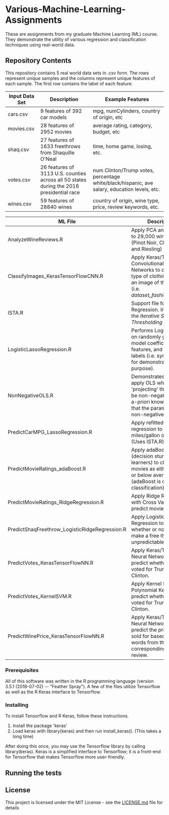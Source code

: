 # Various-Machine-Learning-Assignments
These are assignments from my graduate Machine Learning (ML) course. They demonstrate the utility of various regression and classification techniques using real-world data.

## Repository Contents
This repository contains 5 real world data sets in .csv form. The rows represent unique samples and the columns represent unique features of each sample. The first row contains the label of each feature.

Input Data Set | Description                 | Example Features
---------------|-----------------------------| ---------------------------------------------------------------
cars.csv       |9 features of 392 car models | mpg, numCylinders, country of origin, etc 
movies.csv     |28 features of 2952 movies   | average rating, category, budget, etc
shaq.csv       |27 features of 1633 freethrows from Shaquille O'Neal | time, home game, losing, etc.
votes.csv      |26 features of 3113 U.S. counties across all 50 states during the 2016 presidential race | num Clinton/Trump votes, percentage white/black/hispanic, ave salary, education levels, etc.
wines.csv      |59 features of 28840 wines   | country of origin, wine type, price, review keywords, etc.

ML File                               | Description 
--------------------------------------|----------------------------------------------------------------------
AnalyzeWineReviews.R                  | Apply PCA and K-means to 29,000 wine reviews. (Pinot Noir, Chardonnay, and Riesling)
ClassifyImages_KerasTensorFlowCNN.R   | Apply Keras/Tensorflow Convolutional Neural Networks to classify the type of clothing based on an image of the clothing (i.e. *dataset_fashion_mnist()*).
ISTA.R                                | Support file for Logistic Regression. Implements the *Iterative Soft Thresholding Algorithm*.
LogisticLassoRegression.R             | Performs Logistic Lasso on randomly generated model coefficients, input features, and output labels (i.e. synthetic data for demonstration purpose).
NonNegativeOLS.R                      | Demonstrates how to apply OLS while 'projecting' the values to be non-negative due to a-priori knowledge of that the parameters are non-negative.
PredictCarMPG_LassoRegression.R       | Apply refitted lasso regression to predict the miles/gallon of cars. (Uses ISTA.R)
PredictMovieRatings_adaBoost.R        | Apply adaBoost (decision stump weak learners) to classify movies as either above or below average rated. (adaBoost is only for classification)
PredictMovieRatings_RidgeRegression.R | Apply Ridge Regression with Cross Validation to predict movie ratings.
PredictShaqFreethrow_LogisticRidgeRegression.R | Apply Logistic Ridge Regression to predict whether or not Shaq will make a free throw. Highly unpredictable!
PredictVotes_KerasTensorFlowNN.R      | Apply Keras/Tensorflow Neural Networks to predict whether a county voted for Trump of Clinton.
PredictVotes_KernelSVM.R              | Apply Kernel SVM with Polynomial Kernel to predict whether a county voted for Trump of Clinton.
PredictWinePrice_KerasTensorFlowNN.R  | Apply Keras/Tensorflow Neural Networks to predict the price a wine sold for based on select words from the corresponding wine review.


### Prerequisites
All of this software was written in the R programming language (version 3.5.1 (2018-07-02) -- "Feather Spray").
A few of the files utilize Tensorflow as well as the R Keras interface to Tensorflow.

### Installing
To install Tensorflow and R Keras, follow these instructions.
1. Install the package 'keras'
2. Load keras with library(keras) and then run install_keras(). (This takes a long time)

After doing this once, you may use the Tensorflow library by calling library(keras). Keras is a simplified interface to Tensorflow; it is a front-end for Tensorflow that makes Tensorflow more user-friendly.

## Running the tests


## License

This project is licensed under the MIT License - see the [LICENSE.md](LICENSE.md) file for details


